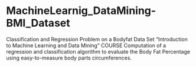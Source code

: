 # MachineLearnig_DataMining-BMI_Dataset
Classification and Regression Problem on a Bodyfat Data Set “Introduction to Machine Learning and Data Mining” COURSE
Computation of a regression and classification algorithm to evaluate the Body Fat Percentage using easy-to-measure body 
parts circumferences. 
